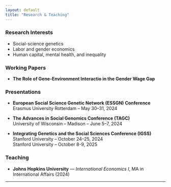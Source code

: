 ```yaml
---
layout: default
title: "Research & Teaching"
---
```


### Research Interests

- Social-science genetics
- Labor and gender economics
- Human capital, mental health, and inequality

### Working Papers

- **The Role of Gene-Environment Interactio in the Gender Wage Gap**  

### Presentations

- **European Social Science Genetic Network (ESSGN) Conference**  
  Erasmus University Rotterdam – May 30–31, 2024

- **The Advances in Social Genomics Conference (TAGC)**  
  University of Wisconsin – Madison – June 5–7, 2024

- **Integrating Genetics and the Social Sciences Conference (IGSS)**  
  Stanford University – October 24–25, 2024  
  Stanford University – October 8-9, 2025

### Teaching

- **Johns Hopkins University** — *International Economics I*, MA in International Affairs (2024)

---
